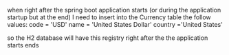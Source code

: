 
when right after the spring boot application starts (or during the application startup but at the end) I need to insert into the Currency table the follow values:
code = 'USD'
name = 'United States Dollar'
country ='United States' 

so the H2 database will have this registry right after the the application starts ends 
